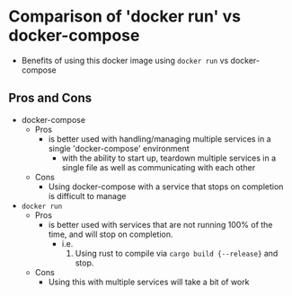 # Comparison of 'docker run' vs docker-compose

* Benefits of using this docker image using `docker run` vs docker-compose

## Pros and Cons
- docker-compose
    - Pros
        - is better used with handling/managing multiple services in a single 'docker-compose' environment
            + with the ability to start up, teardown multiple services in a single file as well as communicating with each other
    - Cons
        - Using docker-compose with a service that stops on completion is difficult to manage
- `docker run` 
    - Pros
        - is better used with services that are not running 100% of the time, and will stop on completion.
            - i.e. 
                1. Using rust to compile via `cargo build {--release}` and stop.
    - Cons
        - Using this with multiple services will take a bit of work

